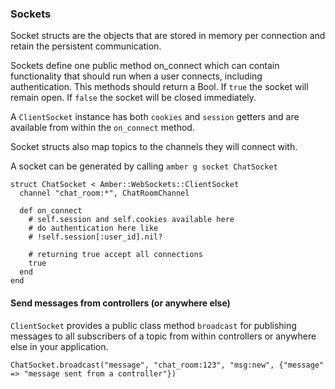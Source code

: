 ### Sockets

Socket structs are the objects that are stored in memory per connection and retain the persistent communication. 

Sockets define one public method on\_connect which can contain functionality that should run when a user connects, including authentication.  This methods should return a Bool. If `true`  the socket will remain open.  If `false` the socket will be closed immediately.  

A `ClientSocket` instance has both `cookies` and `session` getters and are available from within the `on_connect` method.

Socket structs also map topics to the channels they will connect with.

A socket can be generated by calling `amber g socket ChatSocket`

```crystal
struct ChatSocket < Amber::WebSockets::ClientSocket
  channel "chat_room:*", ChatRoomChannel

  def on_connect
    # self.session and self.cookies available here
    # do authentication here like
    # !self.session[:user_id].nil?

    # returning true accept all connections
    true
  end
end
```

#### Send messages from controllers (or anywhere else)

`ClientSocket` provides a public class method `broadcast` for publishing messages to all subscribers of a topic from within controllers or anywhere else in your application.

```crystal
ChatSocket.broadcast("message", "chat_room:123", "msg:new", {"message" => "message sent from a controller"})
```
